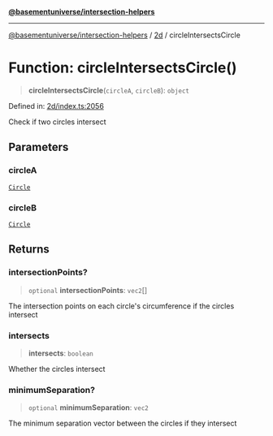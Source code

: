 [**@basementuniverse/intersection-helpers**](../../README.md)

***

[@basementuniverse/intersection-helpers](../../README.md) / [2d](../README.md) / circleIntersectsCircle

# Function: circleIntersectsCircle()

> **circleIntersectsCircle**(`circleA`, `circleB`): `object`

Defined in: [2d/index.ts:2056](https://github.com/basementuniverse/intersection-helpers/blob/f22d1cffe16ecb68b4b29b8331edc08e3635d16c/src/2d/index.ts#L2056)

Check if two circles intersect

## Parameters

### circleA

[`Circle`](../types/type-aliases/Circle.md)

### circleB

[`Circle`](../types/type-aliases/Circle.md)

## Returns

### intersectionPoints?

> `optional` **intersectionPoints**: `vec2`[]

The intersection points on each circle's circumference if the circles
intersect

### intersects

> **intersects**: `boolean`

Whether the circles intersect

### minimumSeparation?

> `optional` **minimumSeparation**: `vec2`

The minimum separation vector between the circles if they intersect
